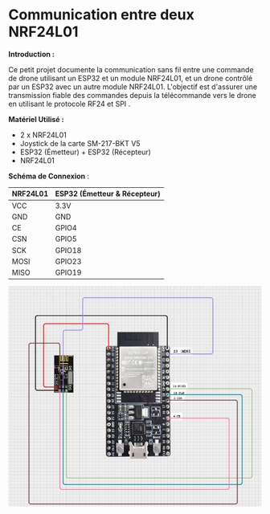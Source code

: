 # Communication entre deux NRF24L01 

**Introduction :**  

Ce petit projet documente la communication sans fil entre une commande de drone utilisant un ESP32 et un module NRF24L01, et un drone contrôlé par un ESP32 avec un autre module NRF24L01. L'objectif est d'assurer une transmission fiable des commandes depuis la télécommande vers le drone en utilisant le protocole RF24 et SPI .

**Matériel Utilisé :**

- 2 x NRF24L01
- Joystick de la carte SM-217-BKT V5
- ESP32 (Émetteur) + ESP32 (Récepteur)
- NRF24L01

**Schéma de Connexion** : 

| NRF24L01  | ESP32 (Émetteur & Récepteur) |
|-----------|------------------------------|
| VCC       | 3.3V                         |
| GND       | GND                          |
| CE        | GPIO4                        |
| CSN       | GPIO5                        |
| SCK       | GPIO18                        |
| MOSI      | GPIO23                        |
| MISO      | GPIO19                        |


![Nom de l'image](cablage.png)





